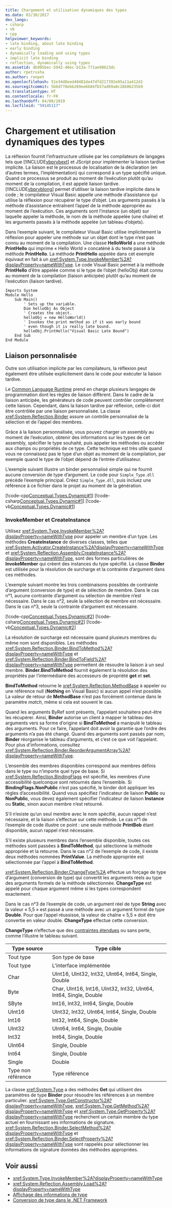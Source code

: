 ```yaml
---
title: Chargement et utilisation dynamiques des types
ms.date: 03/30/2017
dev_langs:
- csharp
- vb
- cpp
helpviewer_keywords:
- late binding, about late binding
- early binding
- dynamically loading and using types
- implicit late binding
- reflection, dynamically using types
ms.assetid: db985bec-5942-40ec-b13a-771ae98623dc
author: rpetrusha
ms.author: ronpet
ms.openlocfilehash: 51e34d8eed40481de47dfd217392e95a11a412d1
ms.sourcegitcommit: 5b6d778ebb269ee6684fb57ad69a8c28b06235b9
ms.translationtype: HT
ms.contentlocale: fr-FR
ms.lasthandoff: 04/08/2019
ms.locfileid: "59145117"
---
```

# <a name="dynamically-loading-and-using-types"></a>Chargement et utilisation dynamiques des types
La réflexion fournit l’infrastructure utilisée par les compilateurs de langages tels que [!INCLUDE[vbprvbext](../../../includes/vbprvbext-md.md)] et JScript pour implémenter la liaison tardive implicite. La liaison est le processus de localisation de la déclaration (en d’autres termes, l’implémentation) qui correspond à un type spécifié unique. Quand ce processus se produit au moment de l’exécution plutôt qu’au moment de la compilation, il est appelé liaison tardive. [!INCLUDE[vbprvblong](../../../includes/vbprvblong-md.md)] permet d’utiliser la liaison tardive implicite dans le code ; le compilateur Visual Basic appelle une méthode d’assistance qui utilise la réflexion pour récupérer le type d’objet. Les arguments passés à la méthode d’assistance entraînent l’appel de la méthode appropriée au moment de l’exécution. Ces arguments sont l’instance (un objet) sur laquelle appeler la méthode, le nom de la méthode appelée (une chaîne) et les arguments passés à la méthode appelée (un tableau d’objets).  
  
 Dans l’exemple suivant, le compilateur Visual Basic utilise implicitement la réflexion pour appeler une méthode sur un objet dont le type n’est pas connu au moment de la compilation. Une classe **HelloWorld** a une méthode **PrintHello** qui imprime « Hello World » concaténé à du texte passé à la méthode **PrintHello**. La méthode **PrintHello** appelée dans cet exemple équivaut en fait à un <xref:System.Type.InvokeMember%2A?displayProperty=nameWithType>. Le code Visual Basic permet à la méthode **PrintHello** d’être appelée comme si le type de l’objet (helloObj) était connu au moment de la compilation (liaison anticipée) plutôt qu’au moment de l’exécution (liaison tardive).  
  
```  
Imports System  
Module Hello  
    Sub Main()  
        ' Sets up the variable.  
        Dim helloObj As Object  
        ' Creates the object.  
        helloObj = new HelloWorld()  
        ' Invokes the print method as if it was early bound  
        ' even though it is really late bound.  
        helloObj.PrintHello("Visual Basic Late Bound")  
    End Sub  
End Module  
```  
  
## <a name="custom-binding"></a>Liaison personnalisée  
 Outre son utilisation implicite par les compilateurs, la réflexion peut également être utilisée explicitement dans le code pour exécuter la liaison tardive.  
  
 Le [Common Language Runtime](../../../docs/standard/clr.md) prend en charge plusieurs langages de programmation dont les règles de liaison diffèrent. Dans le cadre de la liaison anticipée, les générateurs de code peuvent contrôler complètement cette liaison. Cependant, dans la liaison tardive par réflexion, celle-ci doit être contrôlée par une liaison personnalisée. La classe <xref:System.Reflection.Binder> assure un contrôle personnalisé de la sélection et de l’appel des membres.  
  
 Grâce à la liaison personnalisée, vous pouvez charger un assembly au moment de l’exécution, obtenir des informations sur les types de cet assembly, spécifier le type souhaité, puis appeler les méthodes ou accéder aux champs ou propriétés de ce type. Cette technique est très utile quand vous ne connaissez pas le type d’un objet au moment de la compilation, par exemple quand le type de l’objet dépend de l’entrée d’utilisateur.  
  
 L’exemple suivant illustre un binder personnalisé simple qui ne fournit aucune conversion de type d’argument. Le code pour `Simple_Type.dll` précède l’exemple principal. Créez `Simple_Type.dll`, puis incluez une référence à ce fichier dans le projet au moment de la génération.  
  
 [!code-cpp[Conceptual.Types.Dynamic#1](../../../samples/snippets/cpp/VS_Snippets_CLR/conceptual.types.dynamic/cpp/source1.cpp#1)]
 [!code-csharp[Conceptual.Types.Dynamic#1](../../../samples/snippets/csharp/VS_Snippets_CLR/conceptual.types.dynamic/cs/source1.cs#1)]
 [!code-vb[Conceptual.Types.Dynamic#1](../../../samples/snippets/visualbasic/VS_Snippets_CLR/conceptual.types.dynamic/vb/source1.vb#1)]  
  
### <a name="invokemember-and-createinstance"></a>InvokeMember et CreateInstance  
 Utilisez <xref:System.Type.InvokeMember%2A?displayProperty=nameWithType> pour appeler un membre d’un type. Les méthodes **CreateInstance** de diverses classes, telles que <xref:System.Activator.CreateInstance%2A?displayProperty=nameWithType> et <xref:System.Reflection.Assembly.CreateInstance%2A?displayProperty=nameWithType>, sont des formes particulières de **InvokeMember** qui créent des instances du type spécifié. La classe **Binder** est utilisée pour la résolution de surcharge et la contrainte d’argument dans ces méthodes.  
  
 L’exemple suivant montre les trois combinaisons possibles de contrainte d’argument (conversion de type) et de sélection de membre. Dans le cas n°1, aucune contrainte d’argument ou sélection de membre n’est nécessaire. Dans le cas n°2, seule la sélection de membre est nécessaire. Dans le cas n°3, seule la contrainte d’argument est nécessaire.  
  
 [!code-cpp[Conceptual.Types.Dynamic#2](../../../samples/snippets/cpp/VS_Snippets_CLR/conceptual.types.dynamic/cpp/source2.cpp#2)]
 [!code-csharp[Conceptual.Types.Dynamic#2](../../../samples/snippets/csharp/VS_Snippets_CLR/conceptual.types.dynamic/cs/source2.cs#2)]
 [!code-vb[Conceptual.Types.Dynamic#2](../../../samples/snippets/visualbasic/VS_Snippets_CLR/conceptual.types.dynamic/vb/source2.vb#2)]  
  
 La résolution de surcharge est nécessaire quand plusieurs membres du même nom sont disponibles. Les méthodes <xref:System.Reflection.Binder.BindToMethod%2A?displayProperty=nameWithType> et <xref:System.Reflection.Binder.BindToField%2A?displayProperty=nameWithType> permettent de résoudre la liaison à un seul membre. **Binder.BindToMethod** fournit également la résolution des propriétés par l’intermédiaire des accesseurs de propriété **get** et **set**.  
  
 **BindToMethod** retourne le <xref:System.Reflection.MethodBase> à appeler ou une référence null (**Nothing** en Visual Basic) si aucun appel n’est possible. La valeur de retour de **MethodBase** n’est pas forcément contenue dans le paramètre *match*, même si cela est souvent le cas.  
  
 Quand les arguments ByRef sont présents, l’appelant souhaitera peut-être les récupérer. Ainsi, **Binder** autorise un client à mapper le tableau des arguments vers sa forme d’origine si **BindToMethod** a manipulé le tableau des arguments. Pour ce faire, l’appelant doit avoir la garantie que l’ordre des arguments n’a pas été changé. Quand des arguments sont passés par nom, **Binder** réorganise le tableau d’arguments, et c’est ce que voit l’appelant. Pour plus d'informations, consultez <xref:System.Reflection.Binder.ReorderArgumentArray%2A?displayProperty=nameWithType>.  
  
 L’ensemble des membres disponibles correspond aux membres définis dans le type ou n’importe quel type de base. Si <xref:System.Reflection.BindingFlags> est spécifié, les membres d’une accessibilité quelconque sont retournés dans l’ensemble. Si **BindingFlags.NonPublic** n’est pas spécifié, le binder doit appliquer les règles d’accessibilité. Quand vous spécifiez l’indicateur de liaison **Public** ou **NonPublic**, vous devez également spécifier l’indicateur de liaison **Instance** ou **Static**, sinon aucun membre n’est retourné.  
  
 S’il n’existe qu’un seul membre avec le nom spécifié, aucun rappel n’est nécessaire, et la liaison s’effectue sur cette méthode. Le cas n°1 de l’exemple de code illustre ce point : une seule méthode **PrintBob** étant disponible, aucun rappel n’est nécessaire.  
  
 S’il existe plusieurs membres dans l’ensemble disponible, toutes ces méthodes sont passées à **BindToMethod**, qui sélectionne la méthode appropriée et la retourne. Dans le cas n°2 de l’exemple de code, il existe deux méthodes nommées **PrintValue**. La méthode appropriée est sélectionnée par l’appel à **BindToMethod**.  
  
 <xref:System.Reflection.Binder.ChangeType%2A> effectue un forçage de type d’argument (conversion de type) qui convertit les arguments réels au type des arguments formels de la méthode sélectionnée. **ChangeType** est appelé pour chaque argument même si les types correspondent exactement.  
  
 Dans le cas n°3 de l’exemple de code, un argument réel de type **String** avec la valeur « 5,5 » est passé à une méthode avec un argument formel de type **Double**. Pour que l’appel réussisse, la valeur de chaîne « 5,5 » doit être convertie en valeur double. **ChangeType** effectue cette conversion.  
  
 **ChangeType** n’effectue que des [contraintes étendues](../../../docs/standard/base-types/type-conversion.md) ou sans perte, comme l’illustre le tableau suivant.  
  
|Type source|Type cible|  
|-----------------|-----------------|  
|Tout type|Son type de base|  
|Tout type|L’interface implémentée|  
|Char|UInt16, UInt32, Int32, UInt64, Int64, Single, Double|  
|Byte|Char, UInt16, Int16, UInt32, Int32, UInt64, Int64, Single, Double|  
|SByte|Int16, Int32, Int64, Single, Double|  
|UInt16|UInt32, Int32, UInt64, Int64, Single, Double|  
|Int16|Int32, Int64, Single, Double|  
|UInt32|UInt64, Int64, Single, Double|  
|Int32|Int64, Single, Double|  
|UInt64|Single, Double|  
|Int64|Single, Double|  
|Single|Double|  
|Type non référence|Type référence|  
  
 La classe <xref:System.Type> a des méthodes **Get** qui utilisent des paramètres de type **Binder** pour résoudre les références à un membre particulier. <xref:System.Type.GetConstructor%2A?displayProperty=nameWithType>, <xref:System.Type.GetMethod%2A?displayProperty=nameWithType> et <xref:System.Type.GetProperty%2A?displayProperty=nameWithType> recherchent un certain membre du type actuel en fournissant ses informations de signature. <xref:System.Reflection.Binder.SelectMethod%2A?displayProperty=nameWithType> et <xref:System.Reflection.Binder.SelectProperty%2A?displayProperty=nameWithType> sont rappelés pour sélectionner les informations de signature données des méthodes appropriées.  
  
## <a name="see-also"></a>Voir aussi

- <xref:System.Type.InvokeMember%2A?displayProperty=nameWithType>
- <xref:System.Reflection.Assembly.Load%2A?displayProperty=nameWithType>
- [Affichage des informations de type](../../../docs/framework/reflection-and-codedom/viewing-type-information.md)
- [Conversion de type dans le .NET Framework](../../../docs/standard/base-types/type-conversion.md)
